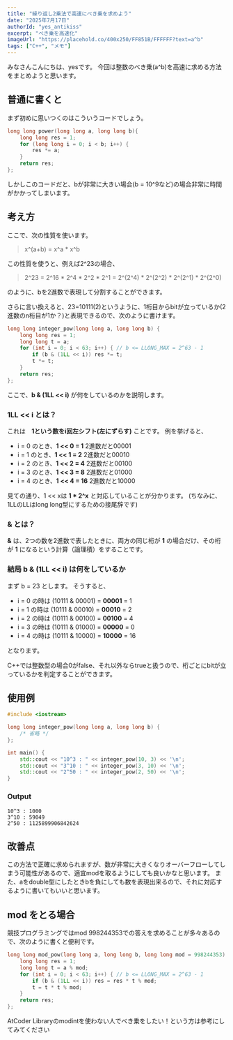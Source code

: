 ```yaml
---
title: "繰り返し2乗法で高速にべき乗を求めよう"
date: "2025年7月17日"
authorId: "yes_antikiss"
excerpt: "べき乗を高速化"
imageUrl: "https://placehold.co/400x250/FF851B/FFFFFF?text=a^b"
tags: ["C++", "メモ"]
---
```


みなさんこんにちは、yesです。
今回は整数のべき乗(a^b)を高速に求める方法をまとめようと思います。

## 普通に書くと

まず初めに思いつくのはこういうコードでしょう。

```cpp
long long power(long long a, long long b){
    long long res = 1;
    for (long long i = 0; i < b; i++) {
        res *= a;
    }
    return res;
};
```

しかしこのコードだと、bが非常に大きい場合(b = 10^9など)の場合非常に時間がかかってしまいます。

## 考え方
ここで、次の性質を使います。

> x^(a+b) = x^a * x^b

この性質を使うと、例えば2^23の場合、

> 2^23 = 2^16 * 2^4 * 2^2 * 2^1 = 2^(2^4) * 2^(2^2) * 2^(2^1) * 2^(2^0)

のように、bを2進数で表現して分割することができます。

さらに言い換えると、23=10111(2)というように、1桁目からbitが立っているか(2進数のn桁目が1か？)と表現できるので、次のように書けます。

```cpp
long long integer_pow(long long a, long long b) {
    long long res = 1;
    long long t = a;
    for (int i = 0; i < 63; i++) { // b <= LLONG_MAX = 2^63 - 1
        if (b & (1LL << i)) res *= t;
        t *= t;
    }
    return res;
};
```

ここで、**b & (1LL << i)** が何をしているのかを説明します。

### 1LL << i とは？

これは　**1という数をi回左シフト(左にずらす)** ことです。
例を挙げると、

- i = 0 のとき、**1 << 0 = 1** 2進数だと00001
- i = 1 のとき、**1 << 1 = 2** 2進数だと00010
- i = 2 のとき、**1 << 2 = 4** 2進数だと00100
- i = 3 のとき、**1 << 3 = 8** 2進数だと01000
- i = 4 のとき、**1 << 4 = 16** 2進数だと10000

見ての通り、1 << xは **1 * 2^x** と対応していることが分かります。
(ちなみに、1LLのLLはlong long型にするための接尾辞です)

### & とは？

**&** は、2つの数を2進数で表したときに、両方の同じ桁が **1** の場合だけ、その桁が **1** になるという計算（論理積）をすることです。

### 結局 b & (1LL << i) は何をしているか

まず b = 23 とします。
そうすると、

- i = 0 の時は (10111 & 00001) = **00001** = 1
- i = 1 の時は (10111 & 00010) = **00010** = 2
- i = 2 の時は (10111 & 00100) = **00100** = 4
- i = 3 の時は (10111 & 01000) = **00000** = 0
- i = 4 の時は (10111 & 10000) = **10000** = 16

となります。

C++では整数型の場合0がfalse、それ以外ならtrueと扱うので、桁ごとにbitが立っているかを判定することができます。

## 使用例

```cpp
#include <iostream>

long long integer_pow(long long a, long long b) {
    /* 省略 */
};

int main() {
    std::cout << "10^3 : " << integer_pow(10, 3) << '\n';
    std::cout << "3^10 : " << integer_pow(3, 10) << '\n';
    std::cout << "2^50 : " << integer_pow(2, 50) << '\n';
}
```

### Output

```
10^3 : 1000
3^10 : 59049
2^50 : 1125899906842624
```

## 改善点

この方法で正確に求められますが、数が非常に大きくなりオーバーフローしてしまう可能性があるので、適宜modを取るようにしても良いかなと思います。
また、aをdouble型にしたときbを負にしても数を表現出来るので、それに対応するように書いてもいいと思います。

## mod をとる場合

競技プログラミングではmod 998244353での答えを求めることが多々あるので、次のように書くと便利です。

```cpp
long long mod_pow(long long a, long long b, long long mod = 998244353) {
    long long res = 1;
    long long t = a % mod;
    for (int i = 0; i < 63; i++) { // b <= LLONG_MAX = 2^63 - 1
        if (b & (1LL << i)) res = res * t % mod;
        t = t * t % mod;
    }
    return res;
};
```

AtCoder Libraryのmodintを使わない人でべき乗をしたい！という方は参考にしてみてください